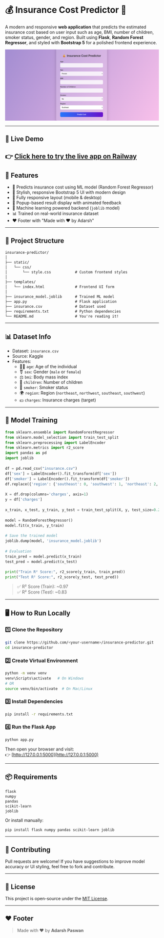 # 💰 Insurance Cost Predictor 🧾

A modern and responsive **web application** that predicts the estimated insurance cost based on user input such as age, BMI, number of children, smoker status, gender, and region. Built using **Flask**, **Random Forest Regressor**, and styled with **Bootstrap 5** for a polished frontend experience.

![App Preview](preview.png)

---
## 🚀 Live Demo

👉 [Click here to try the live app on Railway](https://insurance-prediction.up.railway.app/)
---

## 🚀 Features

- 🔮 Predicts insurance cost using ML model (Random Forest Regressor)
- 🌟 Stylish, responsive Bootstrap 5 UI with modern design
- 📱 Fully responsive layout (mobile & desktop)
- 💬 Popup-based result display with animated feedback
- 🧠 Machine learning powered backend (`joblib` model)
- 📊 Trained on real-world insurance dataset
- ❤️ Footer with "Made with ❤️ by Adarsh"

---

## 📁 Project Structure

```
insurance-predictor/
│
├── static/
│   └── css/
│       └── style.css           # Custom frontend styles
│
├── templates/
│   └── index.html              # Frontend UI form
│
├── insurance_model.joblib      # Trained ML model
├── app.py                      # Flask application
├── insurance.csv               # Dataset used
├── requirements.txt            # Python dependencies
└── README.md                   # You're reading it!
```

---

## 📊 Dataset Info

- Dataset: `insurance.csv`
- Source: Kaggle
- Features:
  - 👨‍🦳 `age`: Age of the individual
  - ⚧️ `sex`: Gender (`male` or `female`)
  - ⚖️ `bmi`: Body mass index
  - 👶 `children`: Number of children
  - 🚬 `smoker`: Smoker status
  - 🌍 `region`: Region (`northeast`, `northwest`, `southeast`, `southwest`)
  - 💵 `charges`: Insurance charges (target)

---

## 🧠 Model Training

```python
from sklearn.ensemble import RandomForestRegressor
from sklearn.model_selection import train_test_split
from sklearn.preprocessing import LabelEncoder
from sklearn.metrics import r2_score
import pandas as pd
import joblib

df = pd.read_csv("insurance.csv")
df['sex'] = LabelEncoder().fit_transform(df['sex'])
df['smoker'] = LabelEncoder().fit_transform(df['smoker'])
df.replace({'region': {'southeast': 0, 'southwest': 1, 'northeast': 2, 'northwest': 3}}, inplace=True)

X = df.drop(columns='charges', axis=1)
y = df['charges']

x_train, x_test, y_train, y_test = train_test_split(X, y, test_size=0.2, random_state=2)

model = RandomForestRegressor()
model.fit(x_train, y_train)

# Save the trained model
joblib.dump(model, 'insurance_model.joblib')

# Evaluation
train_pred = model.predict(x_train)
test_pred = model.predict(x_test)

print("Train R² Score:", r2_score(y_train, train_pred))
print("Test R² Score:", r2_score(y_test, test_pred))
```

> ✅ R² Score (Train): ~0.97  
> ✅ R² Score (Test): ~0.83

---

## 🖥️ How to Run Locally

### 1️⃣ Clone the Repository

```bash
git clone https://github.com/<your-username>/insurance-predictor.git
cd insurance-predictor
```

### 2️⃣ Create Virtual Environment

```bash
python -m venv venv
venv\Scripts\activate   # On Windows
# OR
source venv/bin/activate  # On Mac/Linux
```

### 3️⃣ Install Dependencies

```bash
pip install -r requirements.txt
```

### 4️⃣ Run the Flask App

```bash
python app.py
```

Then open your browser and visit:  
👉 [http://127.0.0.1:5000](http://127.0.0.1:5000)

---

## 📦 Requirements

```
flask
numpy
pandas
scikit-learn
joblib
```

Or install manually:
```bash
pip install flask numpy pandas scikit-learn joblib
```


---

## 🙌 Contributing

Pull requests are welcome! If you have suggestions to improve model accuracy or UI styling, feel free to fork and contribute.

---

## 📄 License

This project is open-source under the [MIT License](LICENSE).

---

## ❤️ Footer

> Made with ❤️ by **Adarsh Paswan**

